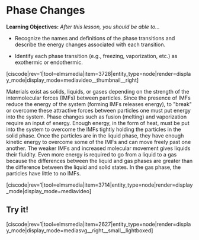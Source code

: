 <div style="float:right;margin:auto"><ebook-button title="Phase Changes" link="https://genchem.science.psu.edu/13-1-phase-changes"></ebook-button></div>

# Phase Changes

**Learning Objectives:** _After this lesson, you should be able to…_

* Recognize the names and definitions of the phase transitions and describe the energy changes associated with each transition.

* Identify each phase transition (e.g., freezing, vaporization, etc.) as exothermic or endothermic. 


<media-video>[ciscode|rev=1|tool=elmsmedia|item=3728|entity_type=node|render=display_mode|display_mode=mediavideo__thumbnail__right]</media-video>

Materials exist as solids, liquids, or gases depending on the strength of the intermolecular forces (IMFs) between particles.  Since the presence of IMFs reduce the energy of the system (forming IMFs releases energy), to "break" or overcome these attractive forces between particles one must put energy into the system.  Phase changes such as fusion (melting) and vaporization require an input of energy.  Enough energy, in the form of heat, must be put into the system to overcome the IMFs tightly holding the particles in the solid phase.  Once the particles are in the liquid phase, they have enough kinetic energy to overcome some of the IMFs and can move freely past one another.  The weaker IMFs and increased molecular movement gives liquids their fluidity.  Even more energy is required to go from a liquid to a gas because the differences between the liquid and gas phases are greater than the difference between the liquid and solid states.  In the gas phase, the particles have little to no IMFs.


[ciscode|rev=1|tool=elmsmedia|item=3714|entity_type=node|render=display_mode|display_mode=mediavideo]

## Try it!
[ciscode|rev=1|tool=elmsmedia|item=2627|entity_type=node|render=display_mode|display_mode=mediasvg__right__small__lightboxed]

 